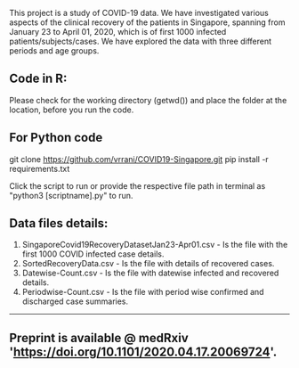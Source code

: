 This project is a study of COVID-19 data. We have investigated various aspects of the clinical recovery of the patients in Singapore, spanning from January 23 to April 01, 2020, which is of first 1000 infected patients/subjects/cases. We have explored the data with three different periods and age groups.

Code in R:
---------
Please check for the working directory (getwd()) and place the folder at the location, before you run the code.

For Python code
---------------
git clone https://github.com/vrrani/COVID19-Singapore.git
pip install -r requirements.txt

Click the script to run or provide the respective file path in terminal as "python3 [scriptname].py" to run.

Data files details:
-------------------
1. SingaporeCovid19RecoveryDatasetJan23-Apr01.csv - Is the file with the first 1000 COVID infected case details.
2. SortedRecoveryData.csv - Is the file with details of recovered cases.
3. Datewise-Count.csv -  Is the file with datewise infected and recovered details.
4. Periodwise-Count.csv - Is the file with period wise confirmed and discharged case summaries.

-----------------------------------------------------------------------------
Preprint is available @ medRxiv 'https://doi.org/10.1101/2020.04.17.20069724'.
-----------------------------------------------------------------------------
